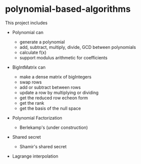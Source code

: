 polynomial-based-algorithms
===========================

This project includes
* Polynomial can
  - generate a polynomial
  - add, subtract, multiply, divide, GCD between polynomials
  - calculate f(x)
  - support modulus arithmetic for coefficients

* BigIntMatrix can
  - make a dense matrix of bigIntegers
  - swap rows
  - add or subtract between rows
  - update a row by multiplying or dividing
  - get the reduced row echeon form
  - get the rank
  - get the basis of the null space
  
* Polynomial Factorization
  - Berlekamp's (under construction)

* Shared secret
  - Shamir's shared secret
  
* Lagrange interpolation
